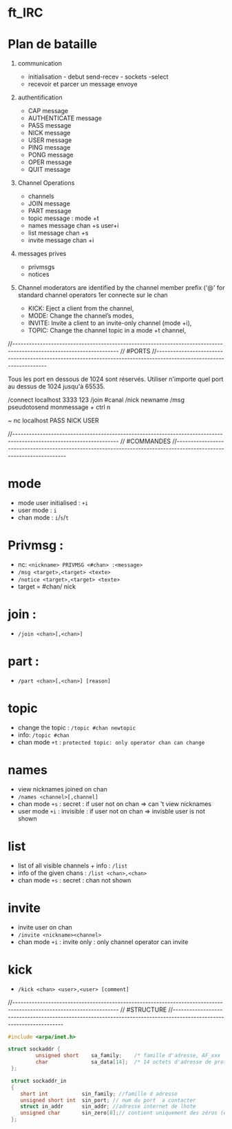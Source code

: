 # ft_IRC

# Plan de bataille 

1. communication
	- initialisation - debut send-recev - sockets -select
	- recevoir et parcer un message envoye


2. authentification 
	- CAP message
	- AUTHENTICATE message
	- PASS message
	- NICK message
	- USER message
	- PING message
	- PONG message
	- OPER message
	- QUIT message


3. Channel Operations
	- channels 
	- JOIN message
	- PART message
	- topic message : mode +t
	- names message chan +s  user+i
	- list message chan +s
	- invite message chan +i


4. messages prives
	- privmsgs
	- notices


5. Channel moderators are identified by the channel member prefix ('@' for standard channel operators
1er connecte sur le chan
	- KICK: Eject a client from the channel,
	- MODE: Change the channel’s modes,
	- INVITE: Invite a client to an invite-only channel (mode +i),
	- TOPIC: Change the channel topic in a mode +t channel,  



//--------------------------------------------------------------------------------------------------------------------
//                                                      #PORTS
//--------------------------------------------------------------------------------------------------------------------

Tous les port en dessous de 1024 sont réservés.
Utiliser n'importe quel port au dessus de 1024 jusqu'à 65535.

/connect localhost 3333 123
/join #canal
/nick newname
/msg pseudotosend monmessage + ctrl n

~ nc localhost <port>
PASS <pass>
NICK <nick>
USER <nick> <user> <user> <user>


//--------------------------------------------------------------------------------------------------------------------
//                                                      #COMMANDES
//--------------------------------------------------------------------------------------------------------------------

# mode
- mode user initialised : ```+i``` 
- user mode : ```i```
- chan mode : ```i```/```s```/```t```

# Privmsg :
- nc: ```<nickname> PRIVMSG <#chan> :<message>```
- ```/msg <target>,<target> <texte>```
- ```/notice <target>,<target> <texte>``` 
- target = #chan/ nick

# join :
- ```/join <chan>[,<chan>]```

# part :
- ```/part <chan>[,<chan>] [reason]```

# topic
- change the topic : ```/topic #chan newtopic```
- info: ```/topic #chan```
- chan mode ```+t``` : ```protected topic: only operator chan can change```

# names
- view nicknames joined on chan
- ```/names <channel>[,channel] ```
- chan mode ```+s``` : secret : if user not on chan => can 't view nicknames
- user mode ```+i``` : invisible : if user not on chan => invisble user is not shown

# list
- list of all visible channels  + info : ```/list```
- info of the given chans : ```/list <chan>,<chan>```
- chan mode ```+s``` : secret : chan not shown

# invite
- invite user on chan
- ```/invite <nickname><channel>```
- chan mode ```+i``` : invite only : only channel operator can invite

# kick
- ```/kick <chan> <user>,<user> [comment]```


//--------------------------------------------------------------------------------------------------------------------
//                                                      #STRUCTURE
//--------------------------------------------------------------------------------------------------------------------
```c
#include <arpa/inet.h>

struct sockaddr {
         unsigned short    sa_family;    /* famille d'adresse, AF_xxx        */
         char              sa_data[14];  /* 14 octets d'adresse de protocole */
 };

 struct sockaddr_in
 {
 	short int			sin_family; //famille d adresse
 	unsigned short int	sin_port; // num du port  a contacter
 	struct in_addr		sin_addr; //adresse internet de lhote
 	unsigned char		sin_zero[8];// contient uniquement des zéros (étant donné que l'adresse IP et le port occupent 6 octets, les 8 octets restants doivent être à zéro)
 };